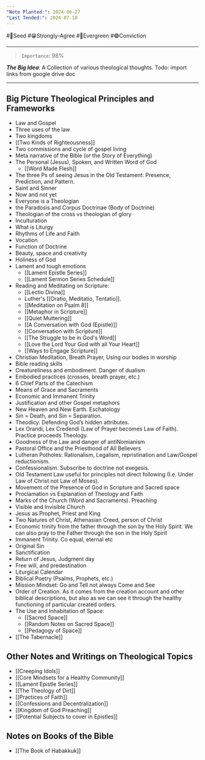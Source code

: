 ```yaml
---
"Note Planted:": 2024-06-27
"Last Tended:": 2024-07-18
---
```

#🌱Seed #😁Strongly-Agree #🌲Evergreen #🟢Conviction 
****
>`Importance`: 98%
 
***The Big Idea***: A Collection of various theological thoughts.
Todo: import links from google drive doc

* * *
## Big Picture Theological Principles and Frameworks

- Law and Gospel
- Three uses of the law
- Two kingdoms
- [[Two Kinds of Righteousness]]
- Two commissions and cycle of gospel living
- Meta narrative of the Bible (or the Story of Everything)
- The Personal (Jesus), Spoken, and Written Word of God
	- [[Word Made Flesh]]
- The three Ps of seeing Jesus in the Old Testament: Presence, Prediction, and Pattern. 
- Saint and Sinner
- Now and not yet
- Everyone is a Theologian
- the Paradosis and Corpus Doctrinae (Body of Doctrine)
- Theologian of the cross vs theologian of glory
- Inculturation
- What is Liturgy
- Rhythms of Life and Faith
- Vocation
- Function of Doctrine
- Beauty, space and creativity
- Holiness of God
- Lament and tough emotions
	- [[Lament Epistle Series]]
	- [[Lament Sermon Series Schedule]]
- Reading and Meditating on Scripture: 
	- [[Lectio Divina]]
	- Luther's [[Oratio, Meditatio, Tentatio]]. 
	- [[Meditation on Psalm 8]]
	- [[Metaphor in Scripture]]
	- [[Quiet Muttering]]
	- [[A Conversation with God (Epistle)]]
	- [[Conversation with Scripture]]
	- [[The Struggle to be in God's Word]]
	- [[Love the Lord Your God with all Your Heart]]
	- [[Ways to Engage Scripture]]
- Christian Meditation, Breath Prayer, Using our bodies in worship
- Bible reading skills
- Creatureliness and embodiment. Danger of dualism 
- Embodied practices (crosses, breath prayer, etc.)
- 6 Chief Parts of the Catechism
- Means of Grace and Sacraments
- Economic and Immanent Trinity 
- Justification and other Gospel metaphors
- New Heaven and New Earth. Eschatology  
- Sin = Death, and Sin = Separation. 
- Theodicy. Defending God’s hidden attributes. 
- Lex Orandi, Lex Credendi (Law of Prayer becomes Law of Faith). Practice proceeds Theology.
- Goodness of the Law and danger of antiNomianism 
- Pastoral Office and the Priesthood of All Believers
- Lutheran Potholes: Rationalism, Legalism, repristination and Law/Gospel reductionism.
- Confessionalism. Subscribe to doctrine not exegesis.
- Old Testament Law useful for principles not direct following (I.e. Under Law of Christ not Law of Moses).
- Movement of the Presence of God in Scripture and Sacred space
- Proclamation vs Explanation of Theology and Faith
- Marks of the Church (Word and Sacraments). Preaching
- Visible and Invisible Church
- Jesus as Prophet, Priest and King
- Two Natures of Christ, Athenasian Creed, person of Christ
- Economic trinity from the father through the son by the Holy Spirit. We can also pray to the Father through the son in the Holy Spirit 
- Immanent Trinity. Co equal, eternal etc 
- Original Sin
- Sanctification
- Return of Jesus, Judgment day
- Free will, and predestination 
- Liturgical Calendar 
- Biblical Poetry (Psalms, Prophets, etc.)
- Mission Mindset: Go and Tell not always Come and See
- Order of Creation. As it comes from the creation account and other biblical descriptions, but also as we can see it through the healthy functioning of particular created orders. 
- The Use and Inhabitation of Space:
	- [[Sacred Space]]
	- [[Random Notes on Sacred Space]]
	- [[Pedagogy of Space]]
- [[The Tabernacle]]

## Other Notes and Writings on Theological Topics

- [[Creeping Idols]]
- [[Core Mindsets for a Healthy Community]]
- [[Lament Epistle Series]]
- [[The Theology of Dirt]]
- [[Practices of Faith]]
- [[Confessions and Decentralization]]
- [[Kingdom of God Preaching]]
- [[Potential Subjects to cover in Epistles]]

## Notes on Books of the Bible 

- [[The Book of Habakkuk]]